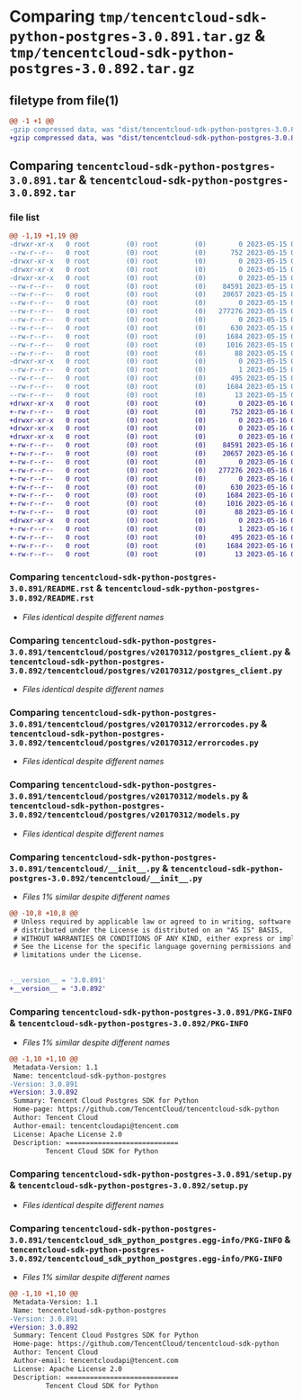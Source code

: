# Comparing `tmp/tencentcloud-sdk-python-postgres-3.0.891.tar.gz` & `tmp/tencentcloud-sdk-python-postgres-3.0.892.tar.gz`

## filetype from file(1)

```diff
@@ -1 +1 @@
-gzip compressed data, was "dist/tencentcloud-sdk-python-postgres-3.0.891.tar", last modified: Mon May 15 04:00:24 2023, max compression
+gzip compressed data, was "dist/tencentcloud-sdk-python-postgres-3.0.892.tar", last modified: Tue May 16 00:42:49 2023, max compression
```

## Comparing `tencentcloud-sdk-python-postgres-3.0.891.tar` & `tencentcloud-sdk-python-postgres-3.0.892.tar`

### file list

```diff
@@ -1,19 +1,19 @@
-drwxr-xr-x   0 root         (0) root         (0)        0 2023-05-15 04:00:24.000000 tencentcloud-sdk-python-postgres-3.0.891/
--rw-r--r--   0 root         (0) root         (0)      752 2023-05-15 04:00:24.000000 tencentcloud-sdk-python-postgres-3.0.891/README.rst
-drwxr-xr-x   0 root         (0) root         (0)        0 2023-05-15 04:00:24.000000 tencentcloud-sdk-python-postgres-3.0.891/tencentcloud/
-drwxr-xr-x   0 root         (0) root         (0)        0 2023-05-15 04:00:24.000000 tencentcloud-sdk-python-postgres-3.0.891/tencentcloud/postgres/
-drwxr-xr-x   0 root         (0) root         (0)        0 2023-05-15 04:00:24.000000 tencentcloud-sdk-python-postgres-3.0.891/tencentcloud/postgres/v20170312/
--rw-r--r--   0 root         (0) root         (0)    84591 2023-05-15 04:00:24.000000 tencentcloud-sdk-python-postgres-3.0.891/tencentcloud/postgres/v20170312/postgres_client.py
--rw-r--r--   0 root         (0) root         (0)    20657 2023-05-15 04:00:24.000000 tencentcloud-sdk-python-postgres-3.0.891/tencentcloud/postgres/v20170312/errorcodes.py
--rw-r--r--   0 root         (0) root         (0)        0 2023-05-15 04:00:24.000000 tencentcloud-sdk-python-postgres-3.0.891/tencentcloud/postgres/v20170312/__init__.py
--rw-r--r--   0 root         (0) root         (0)   277276 2023-05-15 04:00:24.000000 tencentcloud-sdk-python-postgres-3.0.891/tencentcloud/postgres/v20170312/models.py
--rw-r--r--   0 root         (0) root         (0)        0 2023-05-15 04:00:24.000000 tencentcloud-sdk-python-postgres-3.0.891/tencentcloud/postgres/__init__.py
--rw-r--r--   0 root         (0) root         (0)      630 2023-05-15 04:00:24.000000 tencentcloud-sdk-python-postgres-3.0.891/tencentcloud/__init__.py
--rw-r--r--   0 root         (0) root         (0)     1684 2023-05-15 04:00:24.000000 tencentcloud-sdk-python-postgres-3.0.891/PKG-INFO
--rw-r--r--   0 root         (0) root         (0)     1016 2023-05-15 04:00:24.000000 tencentcloud-sdk-python-postgres-3.0.891/setup.py
--rw-r--r--   0 root         (0) root         (0)       88 2023-05-15 04:00:24.000000 tencentcloud-sdk-python-postgres-3.0.891/setup.cfg
-drwxr-xr-x   0 root         (0) root         (0)        0 2023-05-15 04:00:24.000000 tencentcloud-sdk-python-postgres-3.0.891/tencentcloud_sdk_python_postgres.egg-info/
--rw-r--r--   0 root         (0) root         (0)        1 2023-05-15 04:00:24.000000 tencentcloud-sdk-python-postgres-3.0.891/tencentcloud_sdk_python_postgres.egg-info/dependency_links.txt
--rw-r--r--   0 root         (0) root         (0)      495 2023-05-15 04:00:24.000000 tencentcloud-sdk-python-postgres-3.0.891/tencentcloud_sdk_python_postgres.egg-info/SOURCES.txt
--rw-r--r--   0 root         (0) root         (0)     1684 2023-05-15 04:00:24.000000 tencentcloud-sdk-python-postgres-3.0.891/tencentcloud_sdk_python_postgres.egg-info/PKG-INFO
--rw-r--r--   0 root         (0) root         (0)       13 2023-05-15 04:00:24.000000 tencentcloud-sdk-python-postgres-3.0.891/tencentcloud_sdk_python_postgres.egg-info/top_level.txt
+drwxr-xr-x   0 root         (0) root         (0)        0 2023-05-16 00:42:49.000000 tencentcloud-sdk-python-postgres-3.0.892/
+-rw-r--r--   0 root         (0) root         (0)      752 2023-05-16 00:42:49.000000 tencentcloud-sdk-python-postgres-3.0.892/README.rst
+drwxr-xr-x   0 root         (0) root         (0)        0 2023-05-16 00:42:49.000000 tencentcloud-sdk-python-postgres-3.0.892/tencentcloud/
+drwxr-xr-x   0 root         (0) root         (0)        0 2023-05-16 00:42:49.000000 tencentcloud-sdk-python-postgres-3.0.892/tencentcloud/postgres/
+drwxr-xr-x   0 root         (0) root         (0)        0 2023-05-16 00:42:49.000000 tencentcloud-sdk-python-postgres-3.0.892/tencentcloud/postgres/v20170312/
+-rw-r--r--   0 root         (0) root         (0)    84591 2023-05-16 00:42:49.000000 tencentcloud-sdk-python-postgres-3.0.892/tencentcloud/postgres/v20170312/postgres_client.py
+-rw-r--r--   0 root         (0) root         (0)    20657 2023-05-16 00:42:49.000000 tencentcloud-sdk-python-postgres-3.0.892/tencentcloud/postgres/v20170312/errorcodes.py
+-rw-r--r--   0 root         (0) root         (0)        0 2023-05-16 00:42:49.000000 tencentcloud-sdk-python-postgres-3.0.892/tencentcloud/postgres/v20170312/__init__.py
+-rw-r--r--   0 root         (0) root         (0)   277276 2023-05-16 00:42:49.000000 tencentcloud-sdk-python-postgres-3.0.892/tencentcloud/postgres/v20170312/models.py
+-rw-r--r--   0 root         (0) root         (0)        0 2023-05-16 00:42:49.000000 tencentcloud-sdk-python-postgres-3.0.892/tencentcloud/postgres/__init__.py
+-rw-r--r--   0 root         (0) root         (0)      630 2023-05-16 00:42:49.000000 tencentcloud-sdk-python-postgres-3.0.892/tencentcloud/__init__.py
+-rw-r--r--   0 root         (0) root         (0)     1684 2023-05-16 00:42:49.000000 tencentcloud-sdk-python-postgres-3.0.892/PKG-INFO
+-rw-r--r--   0 root         (0) root         (0)     1016 2023-05-16 00:42:49.000000 tencentcloud-sdk-python-postgres-3.0.892/setup.py
+-rw-r--r--   0 root         (0) root         (0)       88 2023-05-16 00:42:49.000000 tencentcloud-sdk-python-postgres-3.0.892/setup.cfg
+drwxr-xr-x   0 root         (0) root         (0)        0 2023-05-16 00:42:49.000000 tencentcloud-sdk-python-postgres-3.0.892/tencentcloud_sdk_python_postgres.egg-info/
+-rw-r--r--   0 root         (0) root         (0)        1 2023-05-16 00:42:49.000000 tencentcloud-sdk-python-postgres-3.0.892/tencentcloud_sdk_python_postgres.egg-info/dependency_links.txt
+-rw-r--r--   0 root         (0) root         (0)      495 2023-05-16 00:42:49.000000 tencentcloud-sdk-python-postgres-3.0.892/tencentcloud_sdk_python_postgres.egg-info/SOURCES.txt
+-rw-r--r--   0 root         (0) root         (0)     1684 2023-05-16 00:42:49.000000 tencentcloud-sdk-python-postgres-3.0.892/tencentcloud_sdk_python_postgres.egg-info/PKG-INFO
+-rw-r--r--   0 root         (0) root         (0)       13 2023-05-16 00:42:49.000000 tencentcloud-sdk-python-postgres-3.0.892/tencentcloud_sdk_python_postgres.egg-info/top_level.txt
```

### Comparing `tencentcloud-sdk-python-postgres-3.0.891/README.rst` & `tencentcloud-sdk-python-postgres-3.0.892/README.rst`

 * *Files identical despite different names*

### Comparing `tencentcloud-sdk-python-postgres-3.0.891/tencentcloud/postgres/v20170312/postgres_client.py` & `tencentcloud-sdk-python-postgres-3.0.892/tencentcloud/postgres/v20170312/postgres_client.py`

 * *Files identical despite different names*

### Comparing `tencentcloud-sdk-python-postgres-3.0.891/tencentcloud/postgres/v20170312/errorcodes.py` & `tencentcloud-sdk-python-postgres-3.0.892/tencentcloud/postgres/v20170312/errorcodes.py`

 * *Files identical despite different names*

### Comparing `tencentcloud-sdk-python-postgres-3.0.891/tencentcloud/postgres/v20170312/models.py` & `tencentcloud-sdk-python-postgres-3.0.892/tencentcloud/postgres/v20170312/models.py`

 * *Files identical despite different names*

### Comparing `tencentcloud-sdk-python-postgres-3.0.891/tencentcloud/__init__.py` & `tencentcloud-sdk-python-postgres-3.0.892/tencentcloud/__init__.py`

 * *Files 1% similar despite different names*

```diff
@@ -10,8 +10,8 @@
 # Unless required by applicable law or agreed to in writing, software
 # distributed under the License is distributed on an "AS IS" BASIS,
 # WITHOUT WARRANTIES OR CONDITIONS OF ANY KIND, either express or implied.
 # See the License for the specific language governing permissions and
 # limitations under the License.
 
 
-__version__ = '3.0.891'
+__version__ = '3.0.892'
```

### Comparing `tencentcloud-sdk-python-postgres-3.0.891/PKG-INFO` & `tencentcloud-sdk-python-postgres-3.0.892/PKG-INFO`

 * *Files 1% similar despite different names*

```diff
@@ -1,10 +1,10 @@
 Metadata-Version: 1.1
 Name: tencentcloud-sdk-python-postgres
-Version: 3.0.891
+Version: 3.0.892
 Summary: Tencent Cloud Postgres SDK for Python
 Home-page: https://github.com/TencentCloud/tencentcloud-sdk-python
 Author: Tencent Cloud
 Author-email: tencentcloudapi@tencent.com
 License: Apache License 2.0
 Description: ============================
         Tencent Cloud SDK for Python
```

### Comparing `tencentcloud-sdk-python-postgres-3.0.891/setup.py` & `tencentcloud-sdk-python-postgres-3.0.892/setup.py`

 * *Files identical despite different names*

### Comparing `tencentcloud-sdk-python-postgres-3.0.891/tencentcloud_sdk_python_postgres.egg-info/PKG-INFO` & `tencentcloud-sdk-python-postgres-3.0.892/tencentcloud_sdk_python_postgres.egg-info/PKG-INFO`

 * *Files 1% similar despite different names*

```diff
@@ -1,10 +1,10 @@
 Metadata-Version: 1.1
 Name: tencentcloud-sdk-python-postgres
-Version: 3.0.891
+Version: 3.0.892
 Summary: Tencent Cloud Postgres SDK for Python
 Home-page: https://github.com/TencentCloud/tencentcloud-sdk-python
 Author: Tencent Cloud
 Author-email: tencentcloudapi@tencent.com
 License: Apache License 2.0
 Description: ============================
         Tencent Cloud SDK for Python
```

